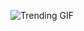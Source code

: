 
<!-- GIF_SECTION -->
![Trending GIF](https://media0.giphy.com/media/v1.Y2lkPThiYjIxNzcyYnZ1b29penF3dGxqbWduNHZoeGs4eGtzaHYxZ25reHRsYzFoa3M0cCZlcD12MV9naWZzX3NlYXJjaCZjdD1n/bGgsc5mWoryfgKBx1u/giphy.gif)
<!-- END_GIF_SECTION -->
